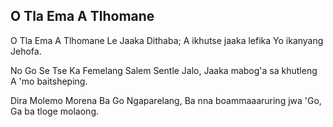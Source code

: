 ## O Tla Ema A Tlhomane

O Tla Ema A Tlhomane Le Jaaka Dithaba;
A ikhutse jaaka lefika Yo ikanyang Jehofa.

No Go Se Tse Ka Femelang Salem Sentle Jalo,
Jaaka mabog'a sa khutleng A 'mo baitsheping.

Dira Molemo Morena Ba Go Ngaparelang,
Ba nna boammaaaruring jwa 'Go, Ga ba tloge molaong.


